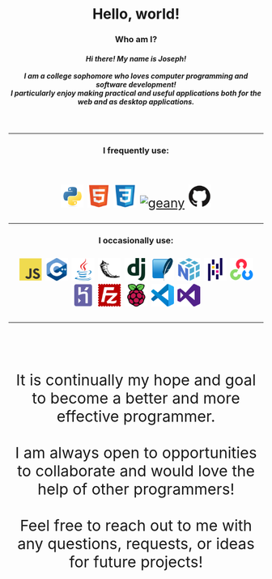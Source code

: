 <h1 align="center">Hello, world!</h1>

<h3 align="center">Who am I?</h3>
<h5 align="center">Hi there! My name is Joseph!<br><br>I am a college sophomore who loves computer programming and software development!<br>I particularly enjoy making practical and useful applications both for the web and as desktop applications.</h5>
<p align="center"><p align="center">  </p>  </p>
<br>

</p>

<hr>
<h3 align="center">I frequently use:</h3>
<br>
<p align="center" style="font-size:25px;">
  <a href=https://www.python.org/ target="_blank"><img src=https://github.com/devicons/devicon/blob/master/icons/python/python-original.svg alt="python" title="Python" width="45" height="45"/></a>
  <a href=https://html5.org/ target="_blank"><img src=https://github.com/devicons/devicon/blob/master/icons/html5/html5-original.svg alt="html5" title="HTML5" width="45" height="45"/></a>
  <a href=https://css3.com/ target="_blank"><img src=https://github.com/devicons/devicon/blob/master/icons/css3/css3-original.svg alt="css3" title="CSS3" width="45" height="45"/></a>
  <a href=https://geany.org/ target="_blank"><img src=https://geany.org/static/img/geany.svg alt="geany" title="Geany" width="45" height="45"/></a>
  <a href=https://github.com/ target="_blank"><img src=https://github.com/devicons/devicon/blob/master/icons/github/github-original.svg alt="github" title="GitHub" width="45" height="45"/></a>
</p>

<hr>
<h3 align="center">I occasionally use:</h3>
<p align="center" style="font-size:25px;">
  <a href=https://javascript.com/ target="_blank"><img src=https://raw.githubusercontent.com/devicons/devicon/master/icons/javascript/javascript-original.svg alt="javascript" title="JavaScript" width="45" height="45"/></a>
  <a href=https://cplusplus.com/ target="_blank"><img src=https://github.com/devicons/devicon/blob/master/icons/cplusplus/cplusplus-original.svg alt="cplusplus" title="C++" width="45" height="45"/></a>
  <a href=https://java.org/ target="_blank"><img src=https://github.com/devicons/devicon/blob/master/icons/java/java-original.svg alt="java" title="Java" width="45" height="45"/></a>
  <a href=https://flask.palletsprojects.com/ target="_blank"><img src=https://github.com/devicons/devicon/blob/master/icons/flask/flask-original.svg alt="flask" title="Flask Web Framework" width="45" height="45"/></a>
  <a href=https://www.djangoproject.com/ target="_blank" target="_blank"><img src=https://github.com/devicons/devicon/blob/master/icons/django/django-plain.svg alt="django" title="DJango Web Framework" width="45" height="45"/></a>
  <a href=https://www.sqlite.org/><img src=https://github.com/devicons/devicon/blob/master/icons/sqlite/sqlite-original.svg alt="sqlite" title="SQLite" width="45" height="45"/></a>
  <a href=https://numpy.org/ target="_blank"><img src=https://github.com/devicons/devicon/blob/master/icons/numpy/numpy-original.svg alt="numpy" title="Numpy" width="45" height="45"/></a>
  <a href=https://pandas.pydata.org/ target="_blank"><img src=https://github.com/devicons/devicon/blob/master/icons/pandas/pandas-original.svg alt="pandas" title="Pandas" width="45" height="45"/></a>
  <a href=https://opencv.pydata.org/ target="_blank"><img src=https://github.com/devicons/devicon/blob/master/icons/opencv/opencv-original.svg alt="opencv" title="OpenCV" width="45" height="45"/></a>
  <a href=https://www.heroku.com/ target="_blank"><img src=https://github.com/devicons/devicon/blob/master/icons/heroku/heroku-plain.svg alt=heroku title=Heroku width="45" height="45"/></a>
  <a href=https://filezilla-project.org/ target="_blank"><img src=https://github.com/devicons/devicon/blob/master/icons/filezilla/filezilla-plain.svg alt="filezilla" title="FileZilla" width="45" height="45"/></a>
  <a href=https://www.raspberrypi.org/ target="_blank"><img src=https://github.com/devicons/devicon/blob/master/icons/raspberrypi/raspberrypi-original.svg alt="raspberry pi" title="Raspberry Pi" width="45" height="45"/></a>
  <a href=https://visualstudio.microsoft.com/ target="_blank"><img src=https://github.com/devicons/devicon/blob/master/icons/vscode/vscode-original.svg alt="vscode" title="Visual Studio Code" width="45" height="45"/></a>
  <a href=https://visualstudio.microsoft.com/ target="_blank"><img src=https://github.com/devicons/devicon/blob/master/icons/visualstudio/visualstudio-plain.svg alt="visualstudio" title="Visual Studio" width="45" height="45"/></a>
</p>
<hr>
<br><br><br>

<p align="center" style="font-size:30px;">
  It is continually my hope and goal to become a better and more effective programmer.<br><br>
  I am always open to opportunities to collaborate and would love the help of other programmers!<br><br>
  Feel free to reach out to me with any questions, requests, or ideas for future projects!
</p>
